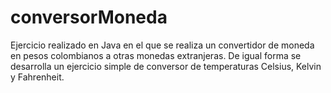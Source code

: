 # conversorMoneda

Ejercicio realizado en Java en el que se realiza un convertidor de moneda en pesos colombianos a otras monedas extranjeras.
De igual forma se desarrolla un ejercicio simple de conversor de temperaturas Celsius, Kelvin y Fahrenheit.


